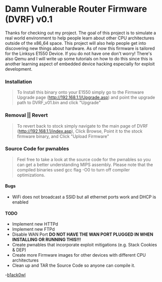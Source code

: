 # Damn Vulnerable Router Firmware (DVRF) v0.1

Thanks for checking out my project. The goal of this project is to simulate a real world environment to help people learn about other CPU architectures outside of the x86_64 space. This project will also help people get into discovering new things about hardware.
As of now this firmware is tailored for the Linksys E1550 Device. If you do not have one don't worry! There's also Qemu and I will write up some tutorials on how to do this since this is another learning aspect of embedded device hacking especially for exploit development.

### Installation
> To Install this binary onto your E1550 simply go to the Firmware Upgrade page (http://192.168.1.1/Upgrade.asp) and point the upgrade path to DVRF_v01.bin and click "Upgrade"

### Removal || Revert
> To revert back to stock simply navigate to the main page of DVRF (http://192.168.1.1/index.asp), Click Browse, Point it to the stock firmware binary, and Click "Upload Firmware"

### Source Code for pwnables
> Feel free to take a look at the source code for the pwnables so you can get a better understanding MIPS assembly. Please note that the compiled binaries used gcc flag -O0 to turn off compiler optimizations.

#### Bugs
* WiFi does not broadcast a SSID but all ethernet ports work and DHCP is enabled

#### TODO
* Implement new HTTPd
* Implement new FTPd
* Disable WAN Port **DO NOT HAVE THE WAN PORT PLUGGED IN WHEN INSTALLING OR RUNNING THIS!!!**
* Create pwnables that incorporate exploit mitigations (e.g. Stack Cookies & DEP)
* Create more Firmware images for other devices with different CPU architectures
* Clean up and TAR the Source Code so anyone can compile it.

-<a href="https://twitter.com/b1ack0wl">b1ack0wl</a>
